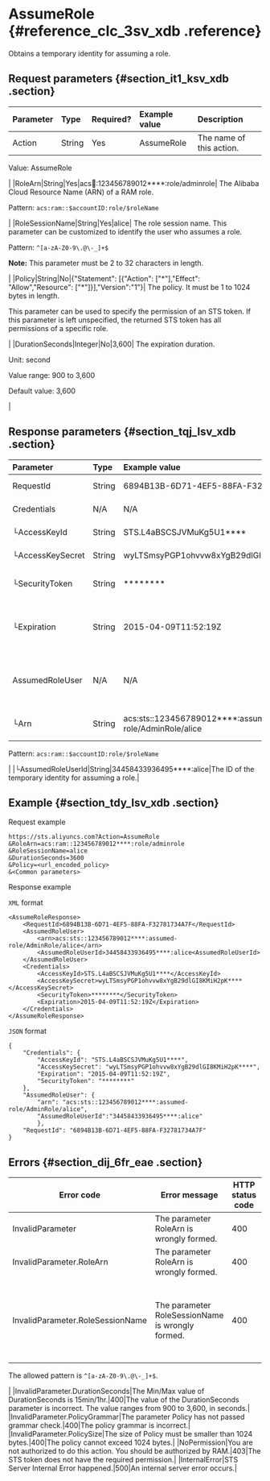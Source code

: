 # AssumeRole {#reference_clc_3sv_xdb .reference}

Obtains a temporary identity for assuming a role.

## Request parameters {#section_it1_ksv_xdb .section}

|Parameter|Type|Required?|Example value|Description|
|:--------|:---|:--------|:------------|:----------|
|Action|String|Yes|AssumeRole| The name of this action.

 Value: AssumeRole

 |
|RoleArn|String|Yes|acs:ram::123456789012\*\*\*\*:role/adminrole| The Alibaba Cloud Resource Name \(ARN\) of a RAM role.

 Pattern: `acs:ram::$accountID:role/$roleName`

 |
|RoleSessionName|String|Yes|alice| The role session name. This parameter can be customized to identify the user who assumes a role.

 Pattern: `^[a-zA-Z0-9\.@\-_]+$`

 **Note:** This parameter must be 2 to 32 characters in length.

 |
|Policy|String|No|\{"Statement": \[\{"Action": \["\*"\],"Effect": "Allow","Resource": \["\*"\]\}\],"Version":"1"\}| The policy. It must be 1 to 1024 bytes in length.

 This parameter can be used to specify the permission of an STS token. If this parameter is left unspecified, the returned STS token has all permissions of a specific role.

 |
|DurationSeconds|Integer|No|3,600| The expiration duration.

 Unit: second

 Value range: 900 to 3,600

 Default value: 3,600

 |

## Response parameters {#section_tqj_lsv_xdb .section}

|Parameter|Type|Example value|Description|
|:--------|:---|:------------|:----------|
|RequestId|String|6894B13B-6D71-4EF5-88FA-F32781734A7F|The request ID.|
|Credentials|N/A|N/A|The access credential.|
|└AccessKeyId|String|STS.L4aBSCSJVMuKg5U1\*\*\*\*|The access key ID.|
|└AccessKeySecret|String|wyLTSmsyPGP1ohvvw8xYgB29dlGI8KMiH2pK\*\*\*\*|The access key secret.|
|└SecurityToken|String|\*\*\*\*\*\*\*\*|The security token.|
|└Expiration|String|2015-04-09T11:52:19Z|The date and time when the identity expires.|
|AssumedRoleUser|N/A|N/A|The temporary identity for assuming a role.|
|└Arn|String|acs:sts::123456789012\*\*\*\*:assumed-role/AdminRole/alice| The ARN of a specific role.

 Pattern: `acs:ram::$accountID:role/$roleName`

 |
|└AssumedRoleUserId|String|34458433936495\*\*\*\*:alice|The ID of the temporary identity for assuming a role.|

## Example {#section_tdy_lsv_xdb .section}

Request example

``` {#codeblock_br3_y78_b45}
https://sts.aliyuncs.com?Action=AssumeRole
&RoleArn=acs:ram::123456789012****:role/adminrole
&RoleSessionName=alice
&DurationSeconds=3600
&Policy=<url_encoded_policy>
&<Common parameters>
```

Response example

`XML` format

``` {#codeblock_tu8_teg_g3b}
<AssumeRoleResponse>
    <RequestId>6894B13B-6D71-4EF5-88FA-F32781734A7F</RequestId>
    <AssumedRoleUser>
        <arn>acs:sts::123456789012****:assumed-role/AdminRole/alice</arn>
        <AssumedRoleUserId>34458433936495****:alice<AssumedRoleUserId>
    </AssumedRoleUser>
    <Credentials>
        <AccessKeyId>STS.L4aBSCSJVMuKg5U1****</AccessKeyId>
        <AccessKeySecret>wyLTSmsyPGP1ohvvw8xYgB29dlGI8KMiH2pK****</AccessKeySecret>
        <SecurityToken>********</SecurityToken>
        <Expiration>2015-04-09T11:52:19Z</Expiration>
    </Credentials>
</AssumeRoleResponse>
```

`JSON` format

``` {#codeblock_zru_lnb_ld8}
{
    "Credentials": {
        "AccessKeyId": "STS.L4aBSCSJVMuKg5U1****",
        "AccessKeySecret": "wyLTSmsyPGP1ohvvw8xYgB29dlGI8KMiH2pK****",
        "Expiration": "2015-04-09T11:52:19Z",
        "SecurityToken": "********"
    },
    "AssumedRoleUser": {
        "arn": "acs:sts::123456789012****:assumed-role/AdminRole/alice",
        "AssumedRoleUserId":"34458433936495****:alice"
        },
    "RequestId": "6894B13B-6D71-4EF5-88FA-F32781734A7F"
}
```

## Errors {#section_dij_6fr_eae .section}

|Error code|Error message|HTTP status code|Meaning|
|----------|-------------|----------------|-------|
|InvalidParameter|The parameter RoleArn is wrongly formed.|400|The ARN format of the role is incorrect.|
|InvalidParameter.RoleArn|The parameter RoleArn is wrongly formed.|400|The ARN format of the role is incorrect.|
|InvalidParameter.RoleSessionName|The parameter RoleSessionName is wrongly formed.|400| The value of the RoleSessionName parameter is incorrect. This parameter must be 2 to 32 characters in length.

 The allowed pattern is `^[a-zA-Z0-9\.@\-_]+$`.

 |
|InvalidParameter.DurationSeconds|The Min/Max value of DurationSeconds is 15min/1hr.|400|The value of the DurationSeconds parameter is incorrect. The value ranges from 900 to 3,600, in seconds.|
|InvalidParameter.PolicyGrammar|The parameter Policy has not passed grammar check.|400|The policy grammar is incorrect.|
|InvalidParameter.PolicySize|The size of Policy must be smaller than 1024 bytes.|400|The policy cannot exceed 1024 bytes.|
|NoPermission|You are not authorized to do this action. You should be authorized by RAM.|403|The STS token does not have the required permission.|
|InternalError|STS Server Internal Error happened.|500|An internal server error occurs.|

